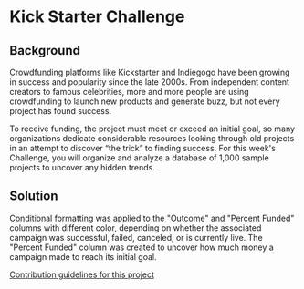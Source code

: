 # Kick Starter Challenge
## Background
Crowdfunding platforms like Kickstarter and Indiegogo have been growing in success and popularity since the late 2000s. From independent content creators to famous celebrities, more and more people are using crowdfunding to launch new products and generate buzz, but not every project has found success.

To receive funding, the project must meet or exceed an initial goal, so many organizations dedicate considerable resources looking through old projects in an attempt to discover “the trick” to finding success. For this week's Challenge, you will organize and analyze a database of 1,000 sample projects to uncover any hidden trends.

## Solution
Conditional formatting was applied to the "Outcome" and "Percent Funded" columns with different color, depending on whether the associated campaign was successful, failed, canceled, or is currently live. The "Percent Funded" column was created to uncover how much money a campaign made to reach its initial goal.

[Contribution guidelines for this project]([docs/CrowdfundingBook.xlsx])
